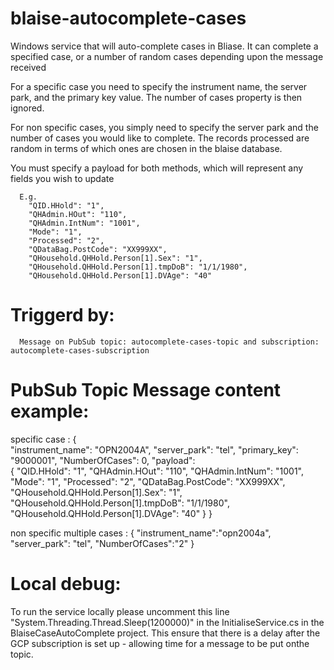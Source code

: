# blaise-autocomplete-cases

Windows service that will auto-complete cases in Bliase. It can complete a specified case, or a number of random cases depending upon the message received

For a specific case you need to specify the instrument name, the server park, and the primary key value. The number of cases property is then ignored.

For non specific cases, you simply need to specify the server park and the number of cases you would like to complete. The records processed are random in terms of which ones are chosen in the 
blaise database. 

You must specify a payload for both methods, which will represent any fields you wish to update

      E.g.           
		"QID.HHold": "1",
        "QHAdmin.HOut": "110",
        "QHAdmin.IntNum": "1001",
        "Mode": "1",
        "Processed": "2",
        "QDataBag.PostCode": "XX999XX",
        "QHousehold.QHHold.Person[1].Sex": "1",
        "QHousehold.QHHold.Person[1].tmpDoB": "1/1/1980",
        "QHousehold.QHHold.Person[1].DVAge": "40"
	

# Triggerd by:
    
      Message on PubSub topic: autocomplete-cases-topic and subscription: autocomplete-cases-subscription

# PubSub Topic Message content example:

specific case : 
{ 	
	"instrument_name": "OPN2004A",
	"server_park": "tel",
	"primary_key": "9000001",
	"NumberOfCases": 0,
	"payload":  
	{
		"QID.HHold": "1",
        "QHAdmin.HOut": "110",
        "QHAdmin.IntNum": "1001",
        "Mode": "1",
        "Processed": "2",
        "QDataBag.PostCode": "XX999XX",
        "QHousehold.QHHold.Person[1].Sex": "1",
        "QHousehold.QHHold.Person[1].tmpDoB": "1/1/1980",
        "QHousehold.QHHold.Person[1].DVAge": "40"
		}
}


non specific multiple cases : 
    { 
    "instrument_name":"opn2004a", 
	"server_park": "tel",
    "NumberOfCases":"2" 
    }


# Local debug:

To run the service locally please uncomment this line "System.Threading.Thread.Sleep(1200000)" in the InitialiseService.cs in the BlaiseCaseAutoComplete project.  This ensure that there is a delay after the GCP subscription is set up - allowing time for a message to be put onthe topic.  




